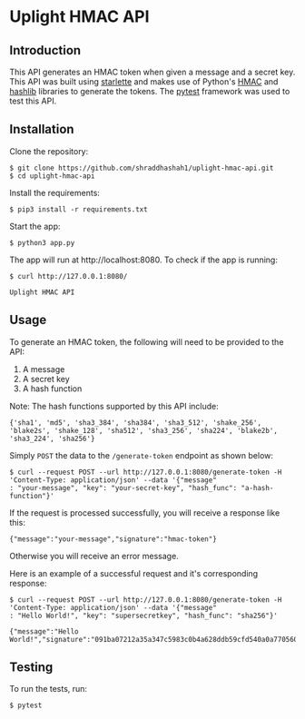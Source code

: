 # Uplight HMAC API

## Introduction
This API generates an HMAC token when given a message and a secret key. This API was built using [starlette](https://www.starlette.io/) and makes use of Python's [HMAC](https://docs.python.org/3/library/hmac.html#module-hmac) and [hashlib](https://docs.python.org/3/library/hashlib.html) libraries to generate the tokens. The [pytest](https://docs.pytest.org/en/7.1.x/) framework was used to test this API.  
## Installation

Clone the repository:
``` 
$ git clone https://github.com/shraddhashah1/uplight-hmac-api.git
$ cd uplight-hmac-api
```
Install the requirements:
``` 
$ pip3 install -r requirements.txt
```

Start the app:
```
$ python3 app.py
```

The app will run at http://localhost:8080. To check if the app is running: 
```
$ curl http://127.0.0.1:8080/

Uplight HMAC API
``` 
## Usage

To generate an HMAC token, the following will need to be provided to the API:
1) A message
2) A secret key
3) A hash function

Note: The hash functions supported by this API include:
``` 
{'sha1', 'md5', 'sha3_384', 'sha384', 'sha3_512', 'shake_256', 'blake2s', 'shake_128', 'sha512', 'sha3_256', 'sha224', 'blake2b', 'sha3_224', 'sha256'}
```

Simply `POST` the data to the `/generate-token` endpoint as shown below:
```
$ curl --request POST --url http://127.0.0.1:8080/generate-token -H 'Content-Type: application/json' --data '{"message"
: "your-message", "key": "your-secret-key", "hash_func": "a-hash-function"}'
```
If the request is processed successfully, you will receive a response like this:
``` 
{"message":"your-message","signature":"hmac-token"}
```

Otherwise you will receive an error message.

Here is an example of a successful request and it's corresponding response:

``` 
$ curl --request POST --url http://127.0.0.1:8080/generate-token -H 'Content-Type: application/json' --data '{"message"
: "Hello World!", "key": "supersecretkey", "hash_func": "sha256"}'

{"message":"Hello World!","signature":"091ba07212a35a347c5983c0b4a628ddb59cfd540a0a770560b5d5f6d307675e"}
```

## Testing

To run the tests, run:
```
$ pytest
```